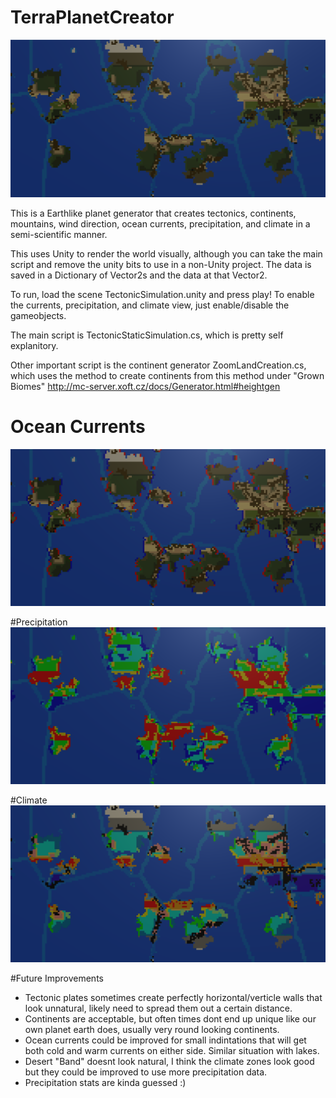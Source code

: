# TerraPlanetCreator

![alt text](Unity_XyRxfsyyWq.png)

This is a Earthlike planet generator that creates tectonics, continents, mountains, wind direction, ocean currents, precipitation, and climate in a semi-scientific manner.

This uses Unity to render the world visually, although you can take the main script and remove the unity bits to use in a non-Unity project. The data is saved in a Dictionary of Vector2s and the data at that Vector2.

To run, load the scene TectonicSimulation.unity and press play! To enable the currents, precipitation, and climate view, just enable/disable the gameobjects.

The main script is TectonicStaticSimulation.cs, which is pretty self explanitory.

Other important script is the continent generator ZoomLandCreation.cs, which uses the method to create continents from this method under "Grown Biomes" http://mc-server.xoft.cz/docs/Generator.html#heightgen

# Ocean Currents
![alt text](Unity_MDEfkhInU1.png)

#Precipitation
![alt text](Unity_KiQY6NFbrj.png)

#Climate
![alt text](Unity_r082Fb3f20.png)

#Future Improvements
- Tectonic plates sometimes create perfectly horizontal/verticle walls that look unnatural, likely need to spread them out a certain distance.
- Continents are acceptable, but often times dont end up unique like our own planet earth does, usually very round looking continents.
- Ocean currents could be improved for small indintations that will get both cold and warm currents on either side. Similar situation with lakes.
- Desert "Band" doesnt look natural, I think the climate zones look good but they could be improved to use more precipitation data.
- Precipitation stats are kinda guessed :)
